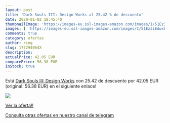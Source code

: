 ```yaml
---
layout: post
title: 'Dark Souls III: Design Works al 25.42 % de descuento'
date: 2020-01-02 18:45:40
thumbnailImage: 'https://images-eu.ssl-images-amazon.com/images/I/51Ez3iEdwxL._SL200_.jpg'
images: [ 'https://images-eu.ssl-images-amazon.com/images/I/51Ez3iEdwxL._SL200_.jpg' ]
comments: true
category: ofertas
author: ring
slug: 177294064X
description:
actualPrice: 42.05 EUR
comparePrice: 56.38 EUR
inStock: true
---
```


Está [Dark Souls III: Design Works](https://www.amazon.com/dp/177294064X/?tag=redken08-20) con 25.42 de descuento por 42.05 EUR (original: 56.38 EUR) en el siguiente enlace!

[![](https://images-eu.ssl-images-amazon.com/images/I/51Ez3iEdwxL._SL200_.jpg)](https://www.amazon.com/dp/177294064X/?tag=redken08-20)

[Ver la oferta!!](https://www.amazon.com/dp/177294064X/?tag=redken08-20)

[Consulta otras ofertas en nuestro canal de telegram](https://t.me/s/ofertas25)

